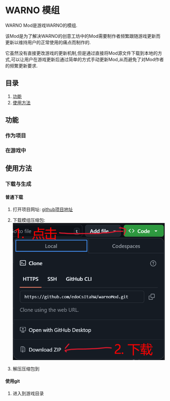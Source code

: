 # WARNO 模组

WARNO Mod是游戏WARNO的模组.

该Mod是为了解决WARNO的创意工坊中的Mod需要制作者频繁跟随游戏更新而更新以维持用户的正常使用的痛点而制作的.

它虽然没有直接更改游戏的更新机制,但是通过直接将Mod源文件下载到本地的方式,可以让用户在游戏更新后通过简单的方式手动更新Mod,从而避免了对Mod作者的频繁更新要求.

## 目录

1. [功能](#功能)
2. [使用方法](#使用方法)

## 功能

### 作为项目



### 在游戏中

## 使用方法

### 下载与生成

#### 普通下载

1. 打开项目网址: [github项目地址](https://github.com/edoCsItahW/warnoMod)

2. 下载模组压缩包: 
   ![如何下载](./static/usageDownload_zh.png)

3. 解压压缩包到

#### 使用git

1. 进入到游戏目录
